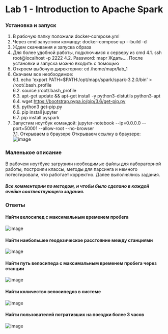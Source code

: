 # Lab 1 - Introduction to Apache Spark
### Установка и запуск 
1. В рабочую папку положили docker-compose.yml
2. Через cmd запустили команду: docker-compose up --build -d
3. Ждем скачивания и запуска образа
4. Для более удобной работы, подключимся к серверу из cmd
4.1. ssh root@localhost -p 2222
4.2. Password: mapr
Ждать.... После установки и запуска можно входить c помощью
5. Откроем выбочую директорию: cd /home/mapr/lab_1
6. Скачаем все необходимое: </br>
6.1. echo 'export PATH=$PATH:/opt/mapr/spark/spark-3.2.0/bin' > /root/.bash_profile </br>
6.2. source /root/.bash_profile </br>
6.3. apt-get update && apt-get install -y python3-distutils python3-apt </br>
6.4. wget https://bootstrap.pypa.io/pip/3.6/get-pip.py </br>
6.5. python3 get-pip.py </br>
6.6. pip install jupyter  </br>
6.7. pip install pyspark </br>
7. Запустим ноутбук командой: jupyter-notebook --ip=0.0.0.0 --port=50001 --allow-root --no-browser </br>
7.1. Открываем в браузере
Открываем ссылку в браузере:</br>
![image](https://user-images.githubusercontent.com/62326372/203779844-c7fdcf70-979d-4c33-b282-e51183c69b9f.png)
### Маленькое описание
В рабочем ноутбуке загрузили необходимые файлы для лабораторной работы, построили классы, методы для парсинга и немного потестировали, что работает корректно.
Далее выполнялись задания. 
##### Все комментарии по методом, и чтобы было сделано в каждой ячейке соотвествующего задания.
### Ответы
#### Найти велосипед с максимальным временем пробега
![image](https://user-images.githubusercontent.com/62326372/203780421-60005db6-a6cd-4c43-b83c-758bcbca9a26.png)
#### Найти наибольшее геодезическое расстояние между станциями
![image](https://user-images.githubusercontent.com/62326372/203780505-46fa00ea-51be-4919-8010-9d56af4437a2.png)
#### Найти путь велосипеда с максимальным временем пробега через станции
![image](https://user-images.githubusercontent.com/62326372/203780585-4b409b55-b369-4b09-b29f-ddd7d4b4820a.png)
#### Найти количество велосипедов в системе
![image](https://user-images.githubusercontent.com/62326372/203780948-f91ee711-467a-47fa-8222-e64f507d10bd.png)
#### Найти пользователей потративших на поездки более 3 часов
![image](https://user-images.githubusercontent.com/62326372/203781004-26fab6d3-d4ed-4037-817d-1da12a44d1e5.png)

